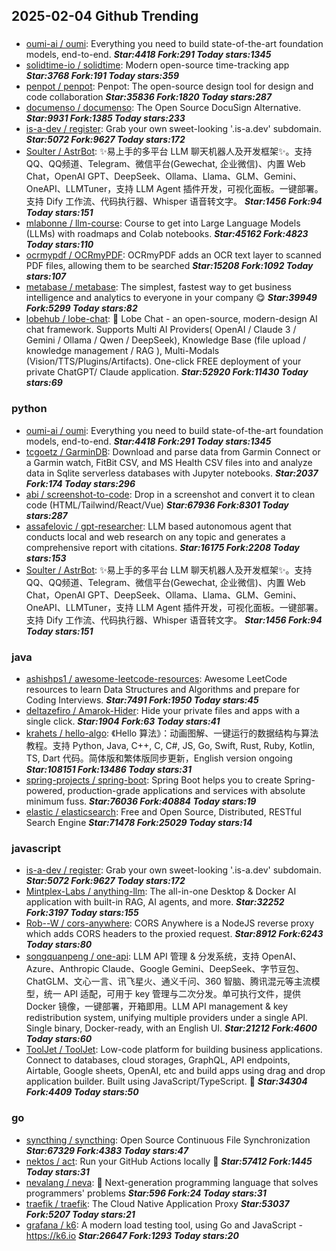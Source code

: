 ## 2025-02-04 Github Trending

### 
* [oumi-ai / oumi](https://github.com/oumi-ai/oumi): Everything you need to build state-of-the-art foundation models, end-to-end. ***Star:4418 Fork:291 Today stars:1345***
* [solidtime-io / solidtime](https://github.com/solidtime-io/solidtime): Modern open-source time-tracking app ***Star:3768 Fork:191 Today stars:359***
* [penpot / penpot](https://github.com/penpot/penpot): Penpot: The open-source design tool for design and code collaboration ***Star:35836 Fork:1820 Today stars:287***
* [documenso / documenso](https://github.com/documenso/documenso): The Open Source DocuSign Alternative. ***Star:9931 Fork:1385 Today stars:233***
* [is-a-dev / register](https://github.com/is-a-dev/register): Grab your own sweet-looking '.is-a.dev' subdomain. ***Star:5072 Fork:9627 Today stars:172***
* [Soulter / AstrBot](https://github.com/Soulter/AstrBot): ✨易上手的多平台 LLM 聊天机器人及开发框架✨。支持 QQ、QQ频道、Telegram、微信平台(Gewechat, 企业微信)、内置 Web Chat，OpenAI GPT、DeepSeek、Ollama、Llama、GLM、Gemini、OneAPI、LLMTuner，支持 LLM Agent 插件开发，可视化面板。一键部署。支持 Dify 工作流、代码执行器、Whisper 语音转文字。 ***Star:1456 Fork:94 Today stars:151***
* [mlabonne / llm-course](https://github.com/mlabonne/llm-course): Course to get into Large Language Models (LLMs) with roadmaps and Colab notebooks. ***Star:45162 Fork:4823 Today stars:110***
* [ocrmypdf / OCRmyPDF](https://github.com/ocrmypdf/OCRmyPDF): OCRmyPDF adds an OCR text layer to scanned PDF files, allowing them to be searched ***Star:15208 Fork:1092 Today stars:107***
* [metabase / metabase](https://github.com/metabase/metabase): The simplest, fastest way to get business intelligence and analytics to everyone in your company 😋 ***Star:39949 Fork:5299 Today stars:82***
* [lobehub / lobe-chat](https://github.com/lobehub/lobe-chat): 🤯 Lobe Chat - an open-source, modern-design AI chat framework. Supports Multi AI Providers( OpenAI / Claude 3 / Gemini / Ollama / Qwen / DeepSeek), Knowledge Base (file upload / knowledge management / RAG ), Multi-Modals (Vision/TTS/Plugins/Artifacts). One-click FREE deployment of your private ChatGPT/ Claude application. ***Star:52920 Fork:11430 Today stars:69***

### python
* [oumi-ai / oumi](https://github.com/oumi-ai/oumi): Everything you need to build state-of-the-art foundation models, end-to-end. ***Star:4418 Fork:291 Today stars:1345***
* [tcgoetz / GarminDB](https://github.com/tcgoetz/GarminDB): Download and parse data from Garmin Connect or a Garmin watch, FitBit CSV, and MS Health CSV files into and analyze data in Sqlite serverless databases with Jupyter notebooks. ***Star:2037 Fork:174 Today stars:296***
* [abi / screenshot-to-code](https://github.com/abi/screenshot-to-code): Drop in a screenshot and convert it to clean code (HTML/Tailwind/React/Vue) ***Star:67936 Fork:8301 Today stars:287***
* [assafelovic / gpt-researcher](https://github.com/assafelovic/gpt-researcher): LLM based autonomous agent that conducts local and web research on any topic and generates a comprehensive report with citations. ***Star:16175 Fork:2208 Today stars:153***
* [Soulter / AstrBot](https://github.com/Soulter/AstrBot): ✨易上手的多平台 LLM 聊天机器人及开发框架✨。支持 QQ、QQ频道、Telegram、微信平台(Gewechat, 企业微信)、内置 Web Chat，OpenAI GPT、DeepSeek、Ollama、Llama、GLM、Gemini、OneAPI、LLMTuner，支持 LLM Agent 插件开发，可视化面板。一键部署。支持 Dify 工作流、代码执行器、Whisper 语音转文字。 ***Star:1456 Fork:94 Today stars:151***

### java
* [ashishps1 / awesome-leetcode-resources](https://github.com/ashishps1/awesome-leetcode-resources): Awesome LeetCode resources to learn Data Structures and Algorithms and prepare for Coding Interviews. ***Star:7491 Fork:1950 Today stars:45***
* [deltazefiro / Amarok-Hider](https://github.com/deltazefiro/Amarok-Hider): Hide your private files and apps with a single click. ***Star:1904 Fork:63 Today stars:41***
* [krahets / hello-algo](https://github.com/krahets/hello-algo): 《Hello 算法》：动画图解、一键运行的数据结构与算法教程。支持 Python, Java, C++, C, C#, JS, Go, Swift, Rust, Ruby, Kotlin, TS, Dart 代码。简体版和繁体版同步更新，English version ongoing ***Star:108151 Fork:13486 Today stars:31***
* [spring-projects / spring-boot](https://github.com/spring-projects/spring-boot): Spring Boot helps you to create Spring-powered, production-grade applications and services with absolute minimum fuss. ***Star:76036 Fork:40884 Today stars:19***
* [elastic / elasticsearch](https://github.com/elastic/elasticsearch): Free and Open Source, Distributed, RESTful Search Engine ***Star:71478 Fork:25029 Today stars:14***

### javascript
* [is-a-dev / register](https://github.com/is-a-dev/register): Grab your own sweet-looking '.is-a.dev' subdomain. ***Star:5072 Fork:9627 Today stars:172***
* [Mintplex-Labs / anything-llm](https://github.com/Mintplex-Labs/anything-llm): The all-in-one Desktop & Docker AI application with built-in RAG, AI agents, and more. ***Star:32252 Fork:3197 Today stars:155***
* [Rob--W / cors-anywhere](https://github.com/Rob--W/cors-anywhere): CORS Anywhere is a NodeJS reverse proxy which adds CORS headers to the proxied request. ***Star:8912 Fork:6243 Today stars:80***
* [songquanpeng / one-api](https://github.com/songquanpeng/one-api): LLM API 管理 & 分发系统，支持 OpenAI、Azure、Anthropic Claude、Google Gemini、DeepSeek、字节豆包、ChatGLM、文心一言、讯飞星火、通义千问、360 智脑、腾讯混元等主流模型，统一 API 适配，可用于 key 管理与二次分发。单可执行文件，提供 Docker 镜像，一键部署，开箱即用。LLM API management & key redistribution system, unifying multiple providers under a single API. Single binary, Docker-ready, with an English UI. ***Star:21212 Fork:4600 Today stars:60***
* [ToolJet / ToolJet](https://github.com/ToolJet/ToolJet): Low-code platform for building business applications. Connect to databases, cloud storages, GraphQL, API endpoints, Airtable, Google sheets, OpenAI, etc and build apps using drag and drop application builder. Built using JavaScript/TypeScript. 🚀 ***Star:34304 Fork:4409 Today stars:50***

### go
* [syncthing / syncthing](https://github.com/syncthing/syncthing): Open Source Continuous File Synchronization ***Star:67329 Fork:4383 Today stars:47***
* [nektos / act](https://github.com/nektos/act): Run your GitHub Actions locally 🚀 ***Star:57412 Fork:1445 Today stars:31***
* [nevalang / neva](https://github.com/nevalang/neva): 🌊 Next-generation programming language that solves programmers' problems ***Star:596 Fork:24 Today stars:31***
* [traefik / traefik](https://github.com/traefik/traefik): The Cloud Native Application Proxy ***Star:53037 Fork:5207 Today stars:21***
* [grafana / k6](https://github.com/grafana/k6): A modern load testing tool, using Go and JavaScript - https://k6.io ***Star:26647 Fork:1293 Today stars:20***
